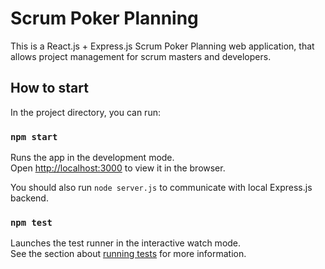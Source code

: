 # Scrum Poker Planning

This is a React.js + Express.js Scrum Poker Planning web application, that allows project management for scrum masters and developers.

## How to start

In the project directory, you can run:

### `npm start`

Runs the app in the development mode.<br>
Open [http://localhost:3000](http://localhost:3000) to view it in the browser.

You should also run `node server.js` to communicate with local Express.js backend.

### `npm test`

Launches the test runner in the interactive watch mode.<br>
See the section about [running tests](https://facebook.github.io/create-react-app/docs/running-tests) for more information.
